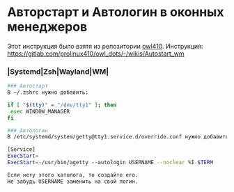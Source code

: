 # Авторстарт и Автологин в оконных менеджеров

Этот инструкция было взятя из репозитории [owl410](https://gitlab.com/prolinux410/).
Инструкция: https://gitlab.com/prolinux410/owl_dots/-/wikis/Autostart_wm

### |Systemd|Zsh|Wayland|WM|

```zsh
### Автостарт
В ~/.zshrc нужно добавить:

if [ "$(tty)" = "/dev/tty1" ]; then
 exec WINDOW_MANAGER
fi
```


```zsh
### Автологин
В /etc/systemd/system/getty@tty1.service.d/override.conf нужно добавить:

[Service]
ExecStart=
ExecStart=-/usr/bin/agetty --autologin USERNAME --noclear %I $TERM

Если нету этого католога, то создайте его.
Не забудь USERNAME заменить на свой логин.
```
